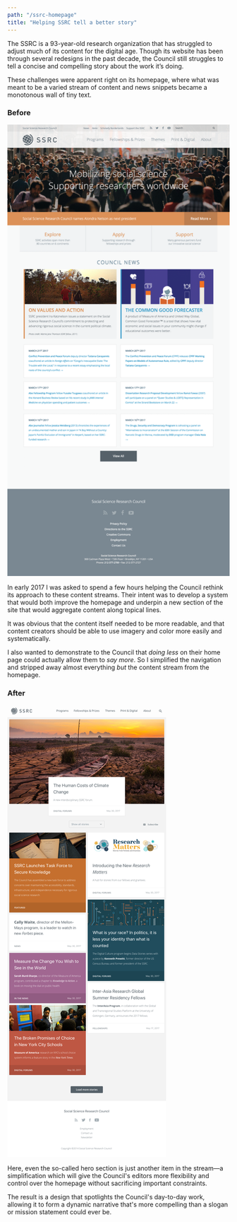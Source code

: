 ```yaml
---
path: "/ssrc-homepage"
title: "Helping SSRC tell a better story"
---
```


The SSRC is a 93-year-old research organization that has struggled to adjust much of its content for the digital age. Though its website has been through several redesigns in the past decade, the Council still struggles to tell a concise and compelling story about the work it’s doing.

These challenges were apparent right on its homepage, where what was meant to be a varied stream of content and news snippets became a monotonous wall of tiny text.

### Before

![Before](before.png)

In early 2017 I was asked to spend a few hours helping the Council rethink its approach to these content streams. Their intent was to develop a system that would both improve the homepage and underpin a new section of the site that would aggregate content along topical lines.

It was obvious that the content itself needed to be more readable, and that content creators should be able to use imagery and color more easily and systematically.

I also wanted to demonstrate to the Council that _doing less_ on their home page could actually allow them to _say more_. So I simplified the navigation and stripped away almost everything _but_ the content stream from the homepage.

### After

![After](after.png)

Here, even the so-called hero section is just another item in the stream—a simplification which will give the Council's editors more flexibility and control over the homepage without sacrificing important constraints.

The result is a design that spotlights the Council's day-to-day work, allowing it to form a dynamic narrative that's more compelling than a slogan or mission statement could ever be.
